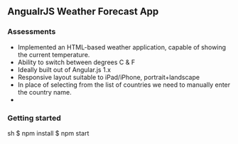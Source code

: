 ## AngualrJS Weather Forecast App

### Assessments
* Implemented an HTML-based weather application, capable of showing the current temperature.
* Ability to switch between degrees C & F
* Ideally built out of Angular.js 1.x 
* Responsive layout suitable to iPad/iPhone, portrait+landscape
* In place of selecting from the list of countries we need to manually enter the country name.
* 
### Getting started
sh
$ npm install
$ npm start
